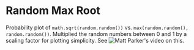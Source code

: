# Random Max Root
Probability plot of `math.sqrt(random.random())` vs. `max(random.random(), random.random())`. Multiplied the random numbers between 0 and 1 by a scaling factor for plotting simplicity. See ![Matt Parker's video](https://www.youtube.com/watch?v=ga9Qk38FaHM) on this.
